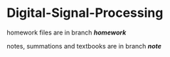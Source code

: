 # Digital-Signal-Processing

homework files are in branch ***homework***

notes, summations and textbooks are in branch ***note***
